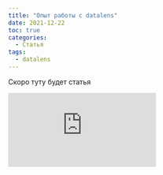 ```yaml
---
title: "Опыт работы с datalens"
date: 2021-12-22
toc: true
categories:
  - Статья
tags:
  - datalens
---
```


Скоро туту будет статья
<iframe src="https://datalens.yandex.ru/vmf0lcyzgpp4o-rezultativnost-vuzov-rf" frameborder="0" </iframe>
